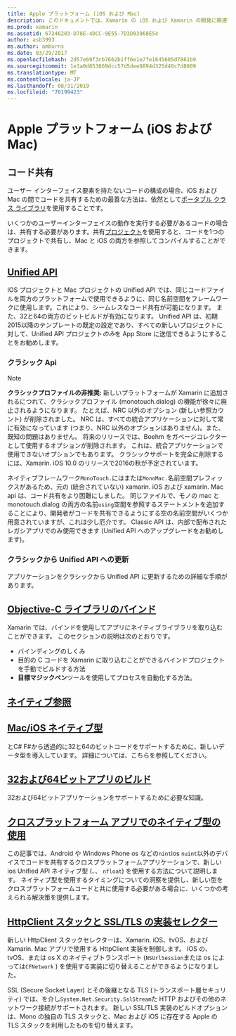 ```yaml
---
title: Apple プラットフォーム (iOS および Mac)
description: このドキュメントでは、Xamarin の iOS および Xamarin の開発に関連するさまざまなトピックについて説明します。コード共有、Unified API、バインディングの目的 C ライブラリ、ネイティブ参照、ネイティブ型などがあります。
ms.prod: xamarin
ms.assetid: 67246203-D78E-4DCC-9E55-7D3D93968E54
author: asb3993
ms.author: amburns
ms.date: 03/29/2017
ms.openlocfilehash: 2d57e69f3cb7662b1ff6e1e7fe1645605d7861b9
ms.sourcegitcommit: 1e3a0d853669dcc57d5dee0894d325d40c7d8009
ms.translationtype: MT
ms.contentlocale: ja-JP
ms.lasthandoff: 08/31/2019
ms.locfileid: "70199423"
---
```

# <a name="apple-platform-ios-and-mac"></a>Apple プラットフォーム (iOS および Mac)

## <a name="code-sharing"></a>コード共有

ユーザー インターフェイス要素を持たないコードの構成の場合、iOS および Mac の間でコードを共有するための最善な方法は、依然として[ポータブル クラス ライブラリ](~/cross-platform/app-fundamentals/pcl.md)を使用することです。

いくつかのユーザーインターフェイスの動作を実行する必要があるコードの場合は、共有する必要があります。共有[プロジェクト](~/cross-platform/app-fundamentals/shared-projects.md)を使用すると、コードを1つのプロジェクトで共有し、Mac と iOS の両方を参照してコンパイルすることができます。

## <a name="unified-apiunifiedindexmd"></a>[Unified API](unified/index.md)

IOS プロジェクトと Mac プロジェクトの Unified API では、同じコードファイルを両方のプラットフォームで使用できるように、同じ名前空間をフレームワークに使用します。これにより、シームレスなコード共有が可能になります。 また、32と64の両方のビットビルドが有効になります。 Unified API は、初期2015以降のテンプレートの既定の設定であり、すべての新しいプロジェクトに対して、Unified API プロジェクト*のみ*を App Store に送信できるようにすることをお勧めします。

### <a name="classic-apis"></a>クラシック Api

> [!NOTE]
> **クラシックプロファイルの非推奨:** 新しいプラットフォームが Xamarin に追加されるにつれて、クラシックプロファイル (monotouch.dialog) の機能が徐々に廃止されるようになります。 たとえば、NRC 以外のオプション (新しい参照カウント) が削除されました。 NRC は、すべての統合アプリケーションに対して常に有効になっています (つまり、NRC 以外のオプションはありません)。また、既知の問題はありません。 将来のリリースでは、Boehm をガベージコレクターとして使用するオプションが削除されます。 これは、統合アプリケーションで使用できないオプションでもあります。 クラシックサポートを完全に削除するには、Xamarin. iOS 10.0 のリリースで2016の秋が予定されています。

ネイティブフレームワーク`MonoTouch.`にはまたは`MonoMac.`名前空間プレフィックスがあるため、元の (統合されていない) xamarin. iOS および xamarin. Mac api は、コード共有をより困難にしました。  同じファイルで、モノの mac と monotouch.dialog の両方の名前`using`空間を参照するステートメントを追加することにより、開発者がコードを共有できるようにする空の名前空間がいくつか用意されていますが、これは少し厄介です。 Classic API は、内部で配布されたレガシアプリでのみ使用できます (Unified API へのアップグレードをお勧めします)。


### <a name="updating-from-classic-to-the-unified-api"></a>クラシックから Unified API への更新

アプリケーションをクラシックから Unified API に更新するための詳細な手順があります。

## <a name="binding-objective-c-librariesbindingindexmd"></a>[Objective-C ライブラリのバインド](binding/index.md)

Xamarin では、バインドを使用してアプリにネイティブライブラリを取り込むことができます。 このセクションの説明は次のとおりです。

- バインディングのしくみ
- 目的の C コードを Xamarin に取り込むことができるバインドプロジェクトを手動でビルドする方法
- **目標マジックペン**ツールを使用してプロセスを自動化する方法。

## <a name="native-referencesnative-referencesmd"></a>[ネイティブ参照](native-references.md)

## <a name="macios-native-typesnativetypesmd"></a>[Mac/iOS ネイティブ型](nativetypes.md)

とC# F#から透過的に32と64のビットコードをサポートするために、新しいデータ型を導入しています。   詳細については、こちらを参照してください。

## <a name="building-32-and-64-bit-apps32-and-64indexmd"></a>[32および64ビットアプリのビルド](32-and-64/index.md)

32および64ビットアプリケーションをサポートするために必要な知識。

## <a name="working-with-native-types-in-cross-platform-appsnative-types-cross-platformmd"></a>[クロスプラットフォーム アプリでのネイティブ型の使用](native-types-cross-platform.md)

この記事では、Android や Windows Phone os などの`nint`ios `nuint`以外のデバイスでコードを共有するクロスプラットフォームアプリケーションで、新しい ios Unified API ネイティブ型 (、、 `nfloat`) を使用する方法について説明します。
ネイティブ型を使用するタイミングについての洞察を提供し、新しい型をクロスプラットフォームコードと共に使用する必要がある場合に、いくつかの考えられる解決策を提供します。

## <a name="httpclient-stack-and-ssltls-implementation-selectorhttp-stackmd"></a>[HttpClient スタックと SSL/TLS の実装セレクター](http-stack.md)

新しい HttpClient スタックセレクターは、Xamarin. iOS、tvOS、および Xamarin. Mac アプリで使用する HttpClient 実装を制御します。 IOS の、tvOS、または os X のネイティブトランスポート (`NSUrlSession`または os によっては`CFNetwork` ) を使用する実装に切り替えることができるようになりました。

SSL (Secure Socket Layer) とその後継となる TLS (トランスポート層セキュリティ) では、を介し`System.Net.Security.SslStream`た HTTP およびその他のネットワーク接続がサポートされます。 新しい SSL/TLS 実装のビルドオプションは、Mono の独自の TLS スタックと、Mac および iOS に存在する Apple の TLS スタックを利用したものを切り替えます。

